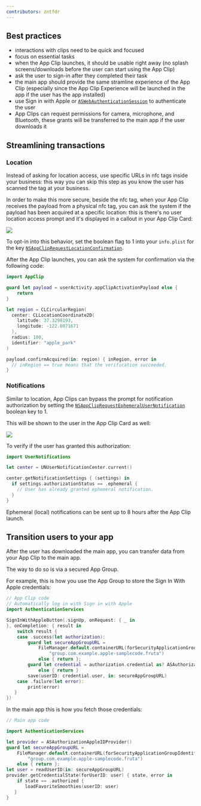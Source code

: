 ```yaml
---
contributors: zntfdr
---
```


## Best practices

- interactions with clips need to be quick and focused
- focus on essential tasks
- when the App Clip launches, it should be usable right away (no splash screens/downloads before the user can start using the App Clip)
- ask the user to sign-in after they completed their task
- the main app should provide the same stramline experience of the App Clip (especially since the App Clip Experience will be launched in the app if the user has the app installed)
- use Sign in with Apple or [`ASWebAuthenticationSession`][ASWebAuthenticationSession] to authenticate the user
- App Clips can request permissions for camera, microphone, and Bluetooth, these grants will be transferred to the main app if the user downloads it

## Streamlining transactions

### Location

Instead of asking for location access, use specific URLs in nfc tags inside your business: this way you can skip this step as you know the user has scanned the tag at your business.

In order to make this more secure, beside the nfc tag, when your App Clip receives the payload from a physical nfc tag, you can ask the system if the payload has been acquired at a specific location: this is there's no user location access prompt  and it's displayed in a callout in your App Clip Card:

![][locationCardImage]

To opt-in into this behavior, set the boolean flag to 1 into your `info.plist` for the key [`NSAppClipRequestLocationConfirmation`][NSAppClipRequestLocationConfirmation].

After the App Clip launches, you can ask the system for confirmation via the following code:

```swift
import AppClip

guard let payload = userActivity.appClipActivationPayload else {
    return
}

let region = CLCircularRegion(
  center: CLLocationCoordinate2D(
    latitude: 37.3298193,        
    longitude: -122.0071671
  ), 
  radius: 100, 
  identifier: "apple_park"
)

payload.confirmAcquired(in: region) { inRegion, error in
  // inRegion == true means that the verification succeeded.
}
```

### Notifications

Similar to location, App Clips can bypass the prompt for notification authorization by setting the [`NSAppClipRequestEphemeralUserNotification`][NSAppClipRequestEphemeralUserNotification] boolean key to 1.

This will be shown to the user in the App Clip Card as well:

![][notifiCardImage]

To verify if the user has granted this authorization:

```swift
import UserNotifications

let center = UNUserNotificationCenter.current()

center.getNotificationSettings { (settings) in
  if settings.authorizationStatus == .ephemeral {
    // User has already granted ephemeral notification.
  }
}
```

Ephemeral (local) notifications can be sent up to 8 hours after the App Clip launch.

## Transition users to your app

After the user has downloaded the main app, you can transfer data from your App Clip to the main app.

The way to do so is via a secured App Group.

For example, this is how you use the App Group to store the Sign In With Apple credentials:

```swift
// App Clip code
// Automatically log in with Sign in with Apple
import AuthenticationServices

SignInWithAppleButton(.signUp, onRequest: { _ in
}, onCompletion: { result in
    switch result {
    case .success(let authorization):
        guard let secureAppGroupURL = 
            FileManager.default.containerURL(forSecurityApplicationGroupIdentifier:
                "group.com.example.apple-samplecode.fruta")
            else { return };
        guard let credential = authorization.credential as? ASAuthorizationAppleIDCredential 
            else { return }
        save(userID: credential.user, in: secureAppGroupURL)
    case .failure(let error):
        print(error)
   }
})
```

In the main app this is how you fetch those credentials:

```swift
// Main app code

import AuthenticationServices

let provider = ASAuthorizationAppleIDProvider()
guard let secureAppGroupURL =
    FileManager.default.containerURL(forSecurityApplicationGroupIdentifier:   
        "group.com.example.apple-samplecode.fruta")
    else { return };
let user = readUserID(in: secureAppGroupURL)
provider.getCredentialState(forUserID: user) { state, error in
    if state == .authorized {
       loadFavoriteSmoothies(userID: user)
   }
}
```

[ASWebAuthenticationSession]: https://developer.apple.com/documentation/authenticationservices/aswebauthenticationsession
[NSAppClipRequestLocationConfirmation]: https://developer.apple.com/documentation/bundleresources/information_property_list/nsappclip/nsappcliprequestlocationconfirmation
[NSAppClipRequestEphemeralUserNotification]: https://developer.apple.com/documentation/bundleresources/information_property_list/nsappclip/nsappcliprequestephemeralusernotification

[locationCardImage]: ../../../images/notes/wwdc20/10120/locationCard.png
[notifiCardImage]: ../../../images/notes/wwdc20/10120/notifiCard.png